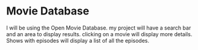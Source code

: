# Movie Database
I will be using the Open Movie Database. my project will have a search bar and an area to display results. clicking on a movie will display more details. Shows with episodes will display a list of all the episodes.
